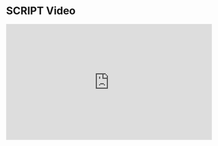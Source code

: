 # SCRIPT Video

<iframe width="560" height="315" src="https://www.youtube.com/embed/x0JbC4EwpBk?rel=0" frameborder="0" allow="autoplay; encrypted-media" allowfullscreen></iframe>

